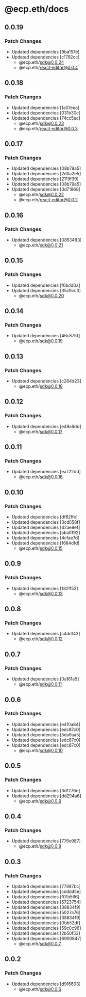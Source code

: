 # @ecp.eth/docs

## 0.0.19

### Patch Changes

- Updated dependencies [9ba157e]
- Updated dependencies [c1792cc]
  - @ecp.eth/sdk@0.0.24
  - @ecp.eth/react-editor@0.0.4

## 0.0.18

### Patch Changes

- Updated dependencies [1a07eea]
- Updated dependencies [031b30c]
- Updated dependencies [74cc5ec]
  - @ecp.eth/sdk@0.0.23
  - @ecp.eth/react-editor@0.0.3

## 0.0.17

### Patch Changes

- Updated dependencies [08b79a5]
- Updated dependencies [2d0a2e5]
- Updated dependencies [2119f39]
- Updated dependencies [08b79a5]
- Updated dependencies [3d71868]
  - @ecp.eth/sdk@0.0.22
  - @ecp.eth/react-editor@0.0.2

## 0.0.16

### Patch Changes

- Updated dependencies [0853483]
  - @ecp.eth/sdk@0.0.21

## 0.0.15

### Patch Changes

- Updated dependencies [f6bdd0a]
- Updated dependencies [35c9cc3]
  - @ecp.eth/sdk@0.0.20

## 0.0.14

### Patch Changes

- Updated dependencies [46c875f]
  - @ecp.eth/sdk@0.0.19

## 0.0.13

### Patch Changes

- Updated dependencies [c264d23]
  - @ecp.eth/sdk@0.0.18

## 0.0.12

### Patch Changes

- Updated dependencies [e49a6dd]
  - @ecp.eth/sdk@0.0.17

## 0.0.11

### Patch Changes

- Updated dependencies [ea722dd]
  - @ecp.eth/sdk@0.0.16

## 0.0.10

### Patch Changes

- Updated dependencies [df82ffe]
- Updated dependencies [3cd058f]
- Updated dependencies [42ae8ef]
- Updated dependencies [aba0192]
- Updated dependencies [4cfae7d]
- Updated dependencies [1684dfd]
  - @ecp.eth/sdk@0.0.15

## 0.0.9

### Patch Changes

- Updated dependencies [182ff52]
  - @ecp.eth/sdk@0.0.13

## 0.0.8

### Patch Changes

- Updated dependencies [c4ddf43]
  - @ecp.eth/sdk@0.0.12

## 0.0.7

### Patch Changes

- Updated dependencies [0a161a5]
  - @ecp.eth/sdk@0.0.11

## 0.0.6

### Patch Changes

- Updated dependencies [e4f0a84]
- Updated dependencies [edc87c0]
- Updated dependencies [5da9aa5]
- Updated dependencies [edc87c0]
- Updated dependencies [edc87c0]
  - @ecp.eth/sdk@0.0.10

## 0.0.5

### Patch Changes

- Updated dependencies [3d1276e]
- Updated dependencies [dd294a6]
  - @ecp.eth/sdk@0.0.9

## 0.0.4

### Patch Changes

- Updated dependencies [776e987]
  - @ecp.eth/sdk@0.0.8

## 0.0.3

### Patch Changes

- Updated dependencies [77887bc]
- Updated dependencies [cdddd5e]
- Updated dependencies [f01b566]
- Updated dependencies [5723754]
- Updated dependencies [38834f9]
- Updated dependencies [5027a76]
- Updated dependencies [38834f9]
- Updated dependencies [0bb52df]
- Updated dependencies [59c0c96]
- Updated dependencies [2b50f53]
- Updated dependencies [6900847]
  - @ecp.eth/sdk@0.0.7

## 0.0.2

### Patch Changes

- Updated dependencies [d916603]
  - @ecp.eth/sdk@0.0.6
